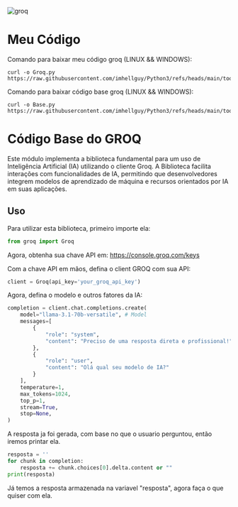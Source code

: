 
![groq](https://github.com/user-attachments/assets/230d6683-389f-4e4d-91eb-c43100e031ca)

# Meu Código 

Comando para baixar meu código groq (LINUX && WINDOWS):

```curl
curl -o Groq.py https://raw.githubusercontent.com/imhellguy/Python3/refs/heads/main/tools/Groq/GroqAI.py
```

Comando para baixar código base groq (LINUX && WINDOWS):

```curl
curl -o Base.py https://raw.githubusercontent.com/imhellguy/Python3/refs/heads/main/tools/Groq/base.py
```

# Código Base do GROQ

Este módulo implementa a biblioteca fundamental para um uso de Inteligência Artificial (IA) utilizando o cliente Groq. A Biblioteca facilita interações com funcionalidades de IA, permitindo que desenvolvedores integrem modelos de aprendizado de máquina e recursos orientados por IA em suas aplicações.

## Uso

Para utilizar esta biblioteca, primeiro importe ela:

```python
from groq import Groq
```

Agora, obtenha sua chave API em: https://console.groq.com/keys

Com a chave API em mãos, defina o client GROQ com sua API:

```python
client = Groq(api_key='your_groq_api_key')
```

Agora, defina o modelo e outros fatores da IA:

```python
completion = client.chat.completions.create(
    model="llama-3.1-70b-versatile", # Model
    messages=[
        {
            "role": "system",
            "content": "Preciso de uma resposta direta e profissional!"
        },
        {
            "role": "user",
            "content": "Olá qual seu modelo de IA?"
        }
    ],
    temperature=1,
    max_tokens=1024,
    top_p=1,
    stream=True,
    stop=None,
)
```

A resposta ja foi gerada, com base no que o usuario perguntou, então iremos printar ela.

```python
resposta = ''
for chunk in completion:
    resposta += chunk.choices[0].delta.content or ""
print(resposta)
```

Já temos a resposta armazenada na variavel "resposta", agora faça o que quiser com ela.
